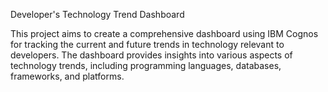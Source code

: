 Developer's Technology Trend Dashboard

This project aims to create a comprehensive dashboard using IBM Cognos for tracking the current and future trends in technology relevant to developers. The dashboard provides insights into various aspects of technology trends, including programming languages, databases, frameworks, and platforms.
